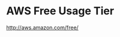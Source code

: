 <!--
id: 1376524817
link: http://kevinisom.info/post/1376524817/aws-free-usage-tier
slug: aws-free-usage-tier
date: Sat Oct 23 2010 12:36:21 GMT+1300 (NZDT)
raw: {"blog_name":"kevinisom","id":1376524817,"post_url":"http://kevinisom.info/post/1376524817/aws-free-usage-tier","slug":"aws-free-usage-tier","type":"link","date":"2010-10-22 23:36:21 GMT","timestamp":1287790581,"state":"published","format":"html","reblog_key":"PWCDMBq8","tags":[],"short_url":"http://tmblr.co/Zw68Yy1I31eH","highlighted":[],"feed_item":"http://aws.amazon.com/free/","from_feed_id":"650234","note_count":0,"title":"AWS Free Usage Tier","url":"http://aws.amazon.com/free/","description":""}
publish: 2010-10-023
tags: 
title: AWS Free Usage Tier
-->


AWS Free Usage Tier
===================

<http://aws.amazon.com/free/>

